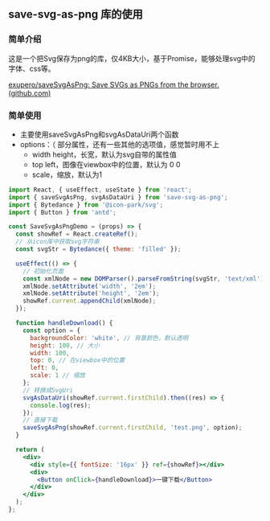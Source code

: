 ## save-svg-as-png 库的使用

### 简单介绍

这是一个把Svg保存为png的库，仅4KB大小，基于Promise，能够处理svg中的字体、css等。

[exupero/saveSvgAsPng: Save SVGs as PNGs from the browser. (github.com)](https://github.com/exupero/saveSvgAsPng)

### 简单使用

- 主要使用saveSvgAsPng和svgAsDataUri两个函数
- options：（ 部分属性，还有一些其他的选项值，感觉暂时用不上
  - width height，长宽，默认为svg自带的属性值
  - top left，图像在viewbox中的位置，默认为 0 0
  - scale，缩放，默认为1

```jsx
import React, { useEffect, useState } from 'react';
import { saveSvgAsPng, svgAsDataUri } from 'save-svg-as-png';
import { Bytedance } from '@icon-park/svg';
import { Button } from 'antd';

const SaveSvgAsPngDemo = (props) => {
  const showRef = React.createRef();
  // 从icon库中获取svg字符串
  const svgStr = Bytedance({ theme: 'filled' });

  useEffect(() => {
    // 初始化页面
    const xmlNode = new DOMParser().parseFromString(svgStr, 'text/xml').documentElement;
    xmlNode.setAttribute('width', '2em');
    xmlNode.setAttribute('height', '2em');
    showRef.current.appendChild(xmlNode);
  });

  function handleDownload() {
    const option = {
      backgroundColor: 'white', // 背景颜色，默认透明
      height: 100, // 大小
      width: 100,
      top: 0, // 在viewbox中的位置
      left: 0,
      scale: 1 // 缩放
    };
    // 转换成SvgUri
    svgAsDataUri(showRef.current.firstChild).then((res) => {
      console.log(res);
    });
    // 直接下载
    saveSvgAsPng(showRef.current.firstChild, 'test.png', option);
  }

  return (
    <div>
      <div style={{ fontSize: '16px' }} ref={showRef}></div>
      <div>
        <Button onClick={handleDownload}>一键下载</Button>
      </div>
    </div>
  );
};
```



